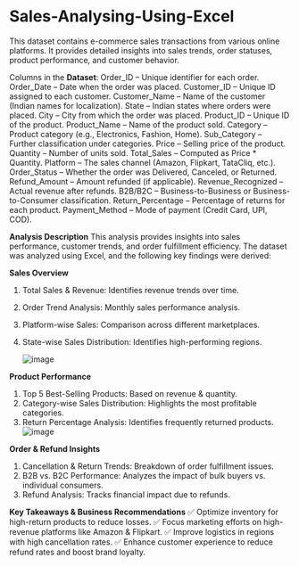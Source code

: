 # Sales-Analysing-Using-Excel
This dataset contains e-commerce sales transactions from various online platforms. It provides detailed insights into sales trends, order statuses, product performance, and customer behavior.

Columns in the **Dataset**:
Order_ID – Unique identifier for each order.
Order_Date – Date when the order was placed.
Customer_ID – Unique ID assigned to each customer.
Customer_Name – Name of the customer (Indian names for localization).
State – Indian states where orders were placed.
City – City from which the order was placed.
Product_ID – Unique ID of the product.
Product_Name – Name of the product sold.
Category – Product category (e.g., Electronics, Fashion, Home).
Sub_Category – Further classification under categories.
Price – Selling price of the product.
Quantity – Number of units sold.
Total_Sales – Computed as Price * Quantity.
Platform – The sales channel (Amazon, Flipkart, TataCliq, etc.).
Order_Status – Whether the order was Delivered, Canceled, or Returned.
Refund_Amount – Amount refunded (if applicable).
Revenue_Recognized – Actual revenue after refunds.
B2B/B2C – Business-to-Business or Business-to-Consumer classification.
Return_Percentage – Percentage of returns for each product.
Payment_Method – Mode of payment (Credit Card, UPI, COD).

**Analysis Description**
This analysis provides insights into sales performance, customer trends, and order fulfillment efficiency. The dataset was analyzed using Excel, and the following key findings were derived:

**Sales Overview**
1. Total Sales & Revenue: Identifies revenue trends over time.
2. Order Trend Analysis: Monthly sales performance analysis.
3. Platform-wise Sales: Comparison across different marketplaces.
4. State-wise Sales Distribution: Identifies high-performing regions.

   ![image](https://github.com/user-attachments/assets/4df2e57d-397f-4f2e-87fd-3bb2304929cf)


**Product Performance**
1. Top 5 Best-Selling Products: Based on revenue & quantity.
2. Category-wise Sales Distribution: Highlights the most profitable categories.
3. Return Percentage Analysis: Identifies frequently returned products.
![image](https://github.com/user-attachments/assets/c08c93de-35a1-450a-a5a8-fb15528f2f21)


**Order & Refund Insights**
1. Cancellation & Return Trends: Breakdown of order fulfillment issues.
2. B2B vs. B2C Performance: Analyzes the impact of bulk buyers vs. individual consumers.
3. Refund Analysis: Tracks financial impact due to refunds.

**Key Takeaways & Business Recommendations**
✅ Optimize inventory for high-return products to reduce losses.
✅ Focus marketing efforts on high-revenue platforms like Amazon & Flipkart.
✅ Improve logistics in regions with high cancellation rates.
✅ Enhance customer experience to reduce refund rates and boost brand loyalty.

